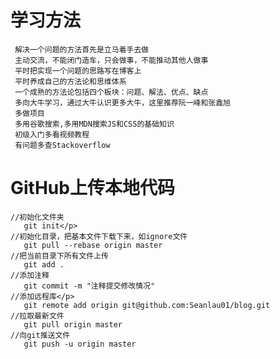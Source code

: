 # 学习方法
     解决一个问题的方法首先是立马着手去做
     主动交流，不能闭门造车，只会做事，不能推动其他人做事
     平时把实现一个问题的思路写在博客上
     平时养成自己的方法论和思维体系
     一个成熟的方法论包括四个板块：问题、解法、优点、缺点   
     多向大牛学习，通过大牛认识更多大牛，这里推荐阮一峰和张鑫旭
     多做项目
     多用谷歌搜索,多用MDN搜索JS和CSS的基础知识
     初级入门多看视频教程
     有问题多查Stackoverflow
# GitHub上传本地代码
    //初始化文件夹
       git init</p>
    //初始化目录，把基本文件下载下来，如ignore文件
       git pull --rebase origin master
    //把当前目录下所有文件上传
       git add .
    //添加注释
       git commit -m "注释提交修改情况"
    //添加远程库</p>
       git remote add origin git@github.com:Seanlau01/blog.git
    //拉取最新文件
       git pull origin master
    //向git推送文件
       git push -u origin master
